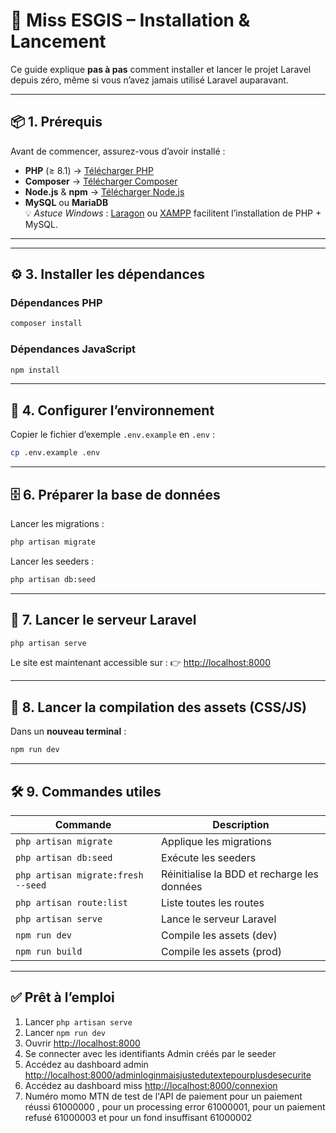 
# 🌟 Miss ESGIS – Installation & Lancement

Ce guide explique **pas à pas** comment installer et lancer le projet Laravel depuis zéro, même si vous n’avez jamais utilisé Laravel auparavant.

---

## 📦 1. Prérequis

Avant de commencer, assurez-vous d’avoir installé :

- **PHP** (≥ 8.1) → [Télécharger PHP](https://www.php.net/downloads.php)
- **Composer** → [Télécharger Composer](https://getcomposer.org/download/)
- **Node.js** & **npm** → [Télécharger Node.js](https://nodejs.org/en/download)
- **MySQL** ou **MariaDB**  
  💡 *Astuce Windows* : [Laragon](https://laragon.org/) ou [XAMPP](https://www.apachefriends.org/fr/index.html) facilitent l’installation de PHP + MySQL.

---


---

## ⚙️ 3. Installer les dépendances

### Dépendances PHP

```bash
composer install
```

### Dépendances JavaScript

```bash
npm install
```

---

## 📝 4. Configurer l’environnement

Copier le fichier d’exemple `.env.example` en `.env` :

```bash
cp .env.example .env
```

---

## 🗄 6. Préparer la base de données

Lancer les migrations :

```bash
php artisan migrate
```

Lancer les seeders  :

```bash
php artisan db:seed
```

---

## 🚀 7. Lancer le serveur Laravel

```bash
php artisan serve
```



Le site est maintenant accessible sur :
👉 [http://localhost:8000](http://localhost:8000)

---

## 🎨 8. Lancer la compilation des assets (CSS/JS)

Dans un **nouveau terminal** :

```bash
npm run dev
```
---

## 🛠 9. Commandes utiles

| Commande                           | Description                                 |
| ---------------------------------- | ------------------------------------------- |
| `php artisan migrate`              | Applique les migrations                     |
| `php artisan db:seed`              | Exécute les seeders                         |
| `php artisan migrate:fresh --seed` | Réinitialise la BDD et recharge les données |
| `php artisan route:list`           | Liste toutes les routes                     |
| `php artisan serve`                | Lance le serveur Laravel                    |
| `npm run dev`                      | Compile les assets (dev)                    |
| `npm run build`                    | Compile les assets (prod)                   |

---

## ✅ Prêt à l’emploi

1. Lancer `php artisan serve`
2. Lancer `npm run dev`
3. Ouvrir [http://localhost:8000](http://localhost:8000)
4. Se connecter avec les identifiants Admin créés par le seeder
5. Accédez au dashboard admin [http://localhost:8000/adminloginmaisjustedutextepourplusdesecurite](http://localhost:8000/adminloginmaisjustedutextepourplusdesecurite)
6. Accédez au dashboard miss [http://localhost:8000/connexion](http://localhost:8000/connexion)
7. Numéro momo MTN de test de l'API  de paiement pour un paiement réussi 61000000 , pour un processing error 61000001, pour un paiement refusé 61000003 et pour un fond insuffisant 61000002

